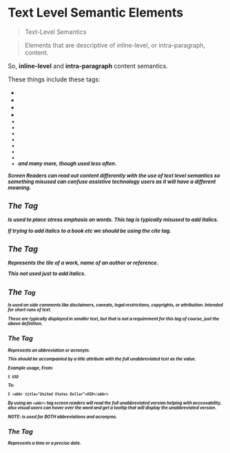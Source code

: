 # Text Level Semantic Elements

>Text-Level Semantics

>Elements that are descriptive of inline-level, or intra-paragraph, content.

So, **inline-level** and **intra-paragraph** content semantics.

These things include these tags:
- <a>
- <em>
- <strong>
- <small>
- <cite>
- <dfn>
- <abbr>
- <time>
- <span>
- <b>
- <i>
- and many more, though used less often.

Screen Readers can *read out content differently* with the use of text level semantics so something misused can confuse assistive technology users as it will have a different meaning.

## The <em> Tag

Is used to place stress emphasis on words.
This tag is typically misused to add italics.

If trying to add italics to a book etc we should be using the cite tag.

## The <cite> Tag

Represents the tile of a work, name of an author or reference.

This not used just to add italics.

## The <small> Tag

Is used on side comments like disclaimers, caveats, legal restrictions, copyrights, or attribution. Intended for short runs of text.

These are typically displayed in smaller text, but that is not a requirement for this tag of course, just the above definition.

## The <abbr> Tag

Represents an abbreviation or acronym.

This should be accompanied by a title attribute with the full unabbreviated text as the value.

Example usage,
From:
```
5 USD
```

To:
```
5 <abbr title="United States Dollar">USD</abbr>
```

By using an ```<abbr>``` tag screen readers will read the full unabbreviated version helping with accessability, also visual users can hover over the word and get a tooltip that will display the unabbreviated version. 

NOTE:
<abbr> is used for BOTH abbreviations and acronyms.

## The <time> Tag

Represents a time or a precise date.

